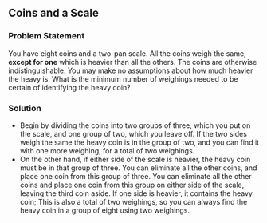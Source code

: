 ## Coins and a Scale

### Problem Statement

You have eight coins and a two-pan scale. All the coins weigh the same, **except for one** which is heavier than all the others. The coins are otherwise indistinguishable. You may make no assumptions about how much heavier the heavy is. What is the minimum number of weighings needed to be certain of identifying the heavy coin?

### Solution

- Begin by dividing the coins into two groups of three, which you put on the scale, and one group of two, which you leave off. If the two sides weigh the same the heavy coin is in the group of two, and you can find it with one more weighing, for a total of two weighings.
- On the other hand, if either side of the scale is heavier, the heavy coin must be in that group of three. You can eliminate all the other coins, and place one coin from this group of three. You can eliminate all the other coins and place one coin from this group on either side of the scale, leaving the third coin aside. If one side is heavier, it contains the heavy coin; This is also a total of two weighings, so you can always find the heavy coin in a group of eight using two weighings.
